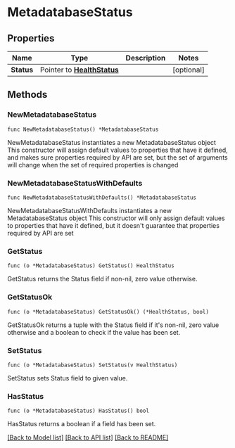# MetadatabaseStatus

## Properties

Name | Type | Description | Notes
------------ | ------------- | ------------- | -------------
**Status** | Pointer to [**HealthStatus**](HealthStatus.md) |  | [optional] 

## Methods

### NewMetadatabaseStatus

`func NewMetadatabaseStatus() *MetadatabaseStatus`

NewMetadatabaseStatus instantiates a new MetadatabaseStatus object
This constructor will assign default values to properties that have it defined,
and makes sure properties required by API are set, but the set of arguments
will change when the set of required properties is changed

### NewMetadatabaseStatusWithDefaults

`func NewMetadatabaseStatusWithDefaults() *MetadatabaseStatus`

NewMetadatabaseStatusWithDefaults instantiates a new MetadatabaseStatus object
This constructor will only assign default values to properties that have it defined,
but it doesn't guarantee that properties required by API are set

### GetStatus

`func (o *MetadatabaseStatus) GetStatus() HealthStatus`

GetStatus returns the Status field if non-nil, zero value otherwise.

### GetStatusOk

`func (o *MetadatabaseStatus) GetStatusOk() (*HealthStatus, bool)`

GetStatusOk returns a tuple with the Status field if it's non-nil, zero value otherwise
and a boolean to check if the value has been set.

### SetStatus

`func (o *MetadatabaseStatus) SetStatus(v HealthStatus)`

SetStatus sets Status field to given value.

### HasStatus

`func (o *MetadatabaseStatus) HasStatus() bool`

HasStatus returns a boolean if a field has been set.


[[Back to Model list]](../README.md#documentation-for-models) [[Back to API list]](../README.md#documentation-for-api-endpoints) [[Back to README]](../README.md)


